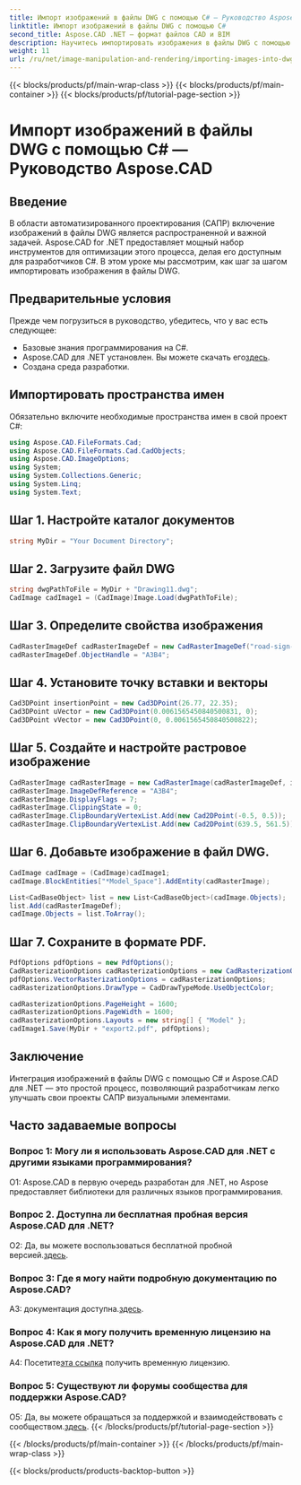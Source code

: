 ```yaml
---
title: Импорт изображений в файлы DWG с помощью C# — Руководство Aspose.CAD
linktitle: Импорт изображений в файлы DWG с помощью C#
second_title: Aspose.CAD .NET — формат файлов CAD и BIM
description: Научитесь импортировать изображения в файлы DWG с помощью C# с помощью Aspose.CAD для .NET. Следуйте нашему пошаговому руководству для бесшовной интеграции.
weight: 11
url: /ru/net/image-manipulation-and-rendering/importing-images-into-dwg/
---
```


{{< blocks/products/pf/main-wrap-class >}}
{{< blocks/products/pf/main-container >}}
{{< blocks/products/pf/tutorial-page-section >}}

# Импорт изображений в файлы DWG с помощью C# — Руководство Aspose.CAD

## Введение

В области автоматизированного проектирования (САПР) включение изображений в файлы DWG является распространенной и важной задачей. Aspose.CAD for .NET предоставляет мощный набор инструментов для оптимизации этого процесса, делая его доступным для разработчиков C#. В этом уроке мы рассмотрим, как шаг за шагом импортировать изображения в файлы DWG.

## Предварительные условия

Прежде чем погрузиться в руководство, убедитесь, что у вас есть следующее:

- Базовые знания программирования на C#.
-  Aspose.CAD для .NET установлен. Вы можете скачать его[здесь](https://releases.aspose.com/cad/net/).
- Создана среда разработки.

## Импортировать пространства имен

Обязательно включите необходимые пространства имен в свой проект C#:

```csharp
using Aspose.CAD.FileFormats.Cad;
using Aspose.CAD.FileFormats.Cad.CadObjects;
using Aspose.CAD.ImageOptions;
using System;
using System.Collections.Generic;
using System.Linq;
using System.Text;
```

## Шаг 1. Настройте каталог документов

```csharp
string MyDir = "Your Document Directory";
```

## Шаг 2. Загрузите файл DWG

```csharp
string dwgPathToFile = MyDir + "Drawing11.dwg";
CadImage cadImage1 = (CadImage)Image.Load(dwgPathToFile);
```

## Шаг 3. Определите свойства изображения

```csharp
CadRasterImageDef cadRasterImageDef = new CadRasterImageDef("road-sign-custom.png", 640, 562);
cadRasterImageDef.ObjectHandle = "A3B4";
```

## Шаг 4. Установите точку вставки и векторы

```csharp
Cad3DPoint insertionPoint = new Cad3DPoint(26.77, 22.35);
Cad3DPoint uVector = new Cad3DPoint(0.0061565450840500831, 0);
Cad3DPoint vVector = new Cad3DPoint(0, 0.0061565450840500822);
```

## Шаг 5. Создайте и настройте растровое изображение

```csharp
CadRasterImage cadRasterImage = new CadRasterImage(cadRasterImageDef, insertionPoint, uVector, vVector);
cadRasterImage.ImageDefReference = "A3B4";
cadRasterImage.DisplayFlags = 7;
cadRasterImage.ClippingState = 0;
cadRasterImage.ClipBoundaryVertexList.Add(new Cad2DPoint(-0.5, 0.5));
cadRasterImage.ClipBoundaryVertexList.Add(new Cad2DPoint(639.5, 561.5));
```

## Шаг 6. Добавьте изображение в файл DWG.

```csharp
CadImage cadImage = (CadImage)cadImage1;
cadImage.BlockEntities["*Model_Space"].AddEntity(cadRasterImage);

List<CadBaseObject> list = new List<CadBaseObject>(cadImage.Objects);
list.Add(cadRasterImageDef);
cadImage.Objects = list.ToArray();
```

## Шаг 7. Сохраните в формате PDF.

```csharp
PdfOptions pdfOptions = new PdfOptions();
CadRasterizationOptions cadRasterizationOptions = new CadRasterizationOptions();
pdfOptions.VectorRasterizationOptions = cadRasterizationOptions;
cadRasterizationOptions.DrawType = CadDrawTypeMode.UseObjectColor;

cadRasterizationOptions.PageHeight = 1600;
cadRasterizationOptions.PageWidth = 1600;
cadRasterizationOptions.Layouts = new string[] { "Model" };
cadImage1.Save(MyDir + "export2.pdf", pdfOptions);
```

## Заключение

Интеграция изображений в файлы DWG с помощью C# и Aspose.CAD для .NET — это простой процесс, позволяющий разработчикам легко улучшать свои проекты САПР визуальными элементами.

## Часто задаваемые вопросы

### Вопрос 1: Могу ли я использовать Aspose.CAD для .NET с другими языками программирования?

О1: Aspose.CAD в первую очередь разработан для .NET, но Aspose предоставляет библиотеки для различных языков программирования.

### Вопрос 2. Доступна ли бесплатная пробная версия Aspose.CAD для .NET?

 О2: Да, вы можете воспользоваться бесплатной пробной версией.[здесь](https://releases.aspose.com/).

### Вопрос 3: Где я могу найти подробную документацию по Aspose.CAD?

 A3: документация доступна.[здесь](https://reference.aspose.com/cad/net/).

### Вопрос 4: Как я могу получить временную лицензию на Aspose.CAD для .NET?

 А4: Посетите[эта ссылка](https://purchase.aspose.com/temporary-license/) получить временную лицензию.

### Вопрос 5: Существуют ли форумы сообщества для поддержки Aspose.CAD?

 О5: Да, вы можете обращаться за поддержкой и взаимодействовать с сообществом.[здесь](https://forum.aspose.com/c/cad/19).
{{< /blocks/products/pf/tutorial-page-section >}}

{{< /blocks/products/pf/main-container >}}
{{< /blocks/products/pf/main-wrap-class >}}

{{< blocks/products/products-backtop-button >}}

